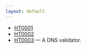 ```yaml
---
layout: default
---
```


* [HT0001](HT0001/)
* [HT0002](HT0002/)
* [HT0003](HT0003/) — A DNS validator.